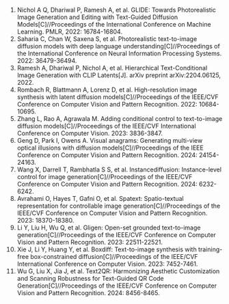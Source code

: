 <ol>
<li>Nichol A Q, Dhariwal P, Ramesh A, et al. GLIDE: Towards Photorealistic Image Generation and Editing with Text-Guided Diffusion Models[C]//Proceedings of the International Conference on Machine Learning. PMLR, 2022: 16784-16804.
<li>Saharia C, Chan W, Saxena S, et al. Photorealistic text-to-image diffusion models with deep language understanding[C]//Proceedings of the International Conference on Neural Information Processing Systems. 2022: 36479-36494.
<li>Ramesh A, Dhariwal P, Nichol A, et al. Hierarchical Text-Conditional Image Generation with CLIP Latents[J]. arXiv preprint arXiv:2204.06125, 2022.
<li>Rombach R, Blattmann A, Lorenz D, et al. High-resolution image synthesis with latent diffusion models[C]//Proceedings of the IEEE/CVF Conference on Computer Vision and Pattern Recognition. 2022: 10684-10695.
<li>Zhang L, Rao A, Agrawala M. Adding conditional control to text-to-image diffusion models[C]//Proceedings of the IEEE/CVF International Conference on Computer Vision. 2023: 3836-3847.
<li>Geng D, Park I, Owens A. Visual anagrams: Generating multi-view optical illusions with diffusion models[C]//Proceedings of the IEEE Conference on Computer Vision and Pattern Recognition. 2024: 24154-24163.</li>
<li>Wang X, Darrell T, Rambhatla S S, et al. Instancediffusion: Instance-level control for image generation[C]//Proceedings of the IEEE/CVF Conference on Computer Vision and Pattern Recognition. 2024: 6232-6242.
<li>Avrahami O, Hayes T, Gafni O, et al. Spatext: Spatio-textual representation for controllable image generation[C]//Proceedings of the IEEE/CVF Conference on Computer Vision and Pattern Recognition. 2023: 18370-18380.
<li>Li Y, Liu H, Wu Q, et al. Gligen: Open-set grounded text-to-image generation[C]//Proceedings of the IEEE/CVF Conference on Computer Vision and Pattern Recognition. 2023: 22511-22521.
<li>Xie J, Li Y, Huang Y, et al. Boxdiff: Text-to-image synthesis with training-free box-constrained diffusion[C]//Proceedings of the IEEE/CVF International Conference on Computer Vision. 2023: 7452-7461.
<li>Wu G, Liu X, Jia J, et al. Text2QR: Harmonizing Aesthetic Customization and Scanning Robustness for Text-Guided QR Code Generation[C]//Proceedings of the IEEE/CVF Conference on Computer Vision and Pattern Recognition. 2024: 8456-8465.
</ol>

